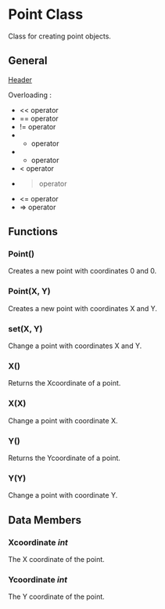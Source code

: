 # Point Class

Class for creating point objects.

## General
[Header](../src/Point.h)

Overloading : 
* << operator
* == operator
* != operator
* +  operator
* -  operator
* <  operator
* >  operator
* <= operator
* => operator

## Functions

### Point()
Creates a new point with coordinates 0 and 0.

### Point(X, Y)
Creates a new point with coordinates X and Y.

### set(X, Y)
Change a point with coordinates X and Y.

### X()
Returns the Xcoordinate of a point.

### X(X)
Change a point with coordinate X.

### Y()
Returns the Ycoordinate of a point.

### Y(Y)
Change a point with coordinate Y.



## Data Members

### Xcoordinate _int_
The X coordinate of the point.

### Ycoordinate _int_
The Y coordinate of the point.